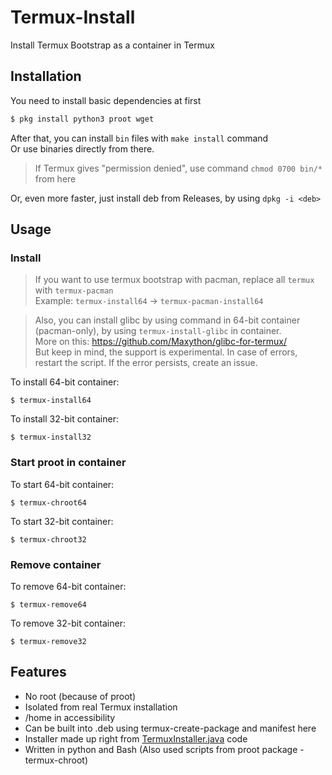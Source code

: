 # Termux-Install
Install Termux Bootstrap as a container in Termux

## Installation
You need to install basic dependencies at first <br/>
```sh
$ pkg install python3 proot wget
```

After that, you can install `bin` files with `make install` command <br/>
Or use binaries directly from there. <br/>
> If Termux gives "permission denied", use command `chmod 0700 bin/*` from here

Or, even more faster, just install deb from Releases, by using `dpkg -i <deb>`

## Usage

### Install

> If you want to use termux bootstrap with pacman, replace all `termux` with `termux-pacman` <br/>
> Example: `termux-install64` -> `termux-pacman-install64` <br/>

> Also, you can install glibc by using command in 64-bit container (pacman-only), by using `termux-install-glibc` in container. <br/>
> More on this: https://github.com/Maxython/glibc-for-termux/ <br/>
> But keep in mind, the support is experimental. In case of errors, restart the script. If the error persists, create an issue. <br/>

To install 64-bit container: 
```
$ termux-install64
```
To install 32-bit container:
```
$ termux-install32
```

### Start proot in container

To start 64-bit container:
```
$ termux-chroot64
```

To start 32-bit container:
```
$ termux-chroot32
```

### Remove container

To remove 64-bit container:
```
$ termux-remove64
```

To remove 32-bit container:
```
$ termux-remove32
```

## Features

- No root (because of proot)
- Isolated from real Termux installation
- /home in accessibility
- Can be built into .deb using termux-create-package and manifest here
- Installer made up right from [TermuxInstaller.java](https://github.com/termux/termux-app/blob/master/app/src/main/java/com/termux/app/TermuxInstaller.java) code
- Written in python and Bash (Also used scripts from proot package - termux-chroot)
